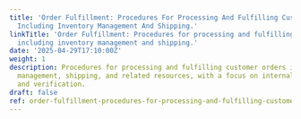 ```yaml
---
title: 'Order Fulfillment: Procedures For Processing And Fulfilling Customer Orders,
  Including Inventory Management And Shipping.'
linkTitle: 'Order Fulfillment: Procedures for processing and fulfilling customer orders,
  including inventory management and shipping.'
date: '2025-04-29T17:10:00Z'
weight: 1
description: Procedures for processing and fulfilling customer orders include inventory
  management, shipping, and related resources, with a focus on internal visibility
  and verification.
draft: false
ref: order-fulfillment-procedures-for-processing-and-fulfilling-customer-orders-including-inventory-management-and-shipping
---
```


